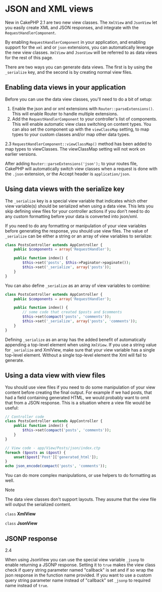 # JSON and XML views

New in CakePHP 2.1 are two new view classes. The `XmlView` and `JsonView`
let you easily create XML and JSON responses, and integrate with the
`RequestHandlerComponent`.

By enabling `RequestHandlerComponent` in your application, and enabling
support for the `xml` and or `json` extensions, you can automatically
leverage the new view classes. `XmlView` and `JsonView` will be referred to
as data views for the rest of this page.

There are two ways you can generate data views. The first is by using the
`_serialize` key, and the second is by creating normal view files.

## Enabling data views in your application

Before you can use the data view classes, you'll need to do a bit of setup:

1.  Enable the json and or xml extensions with
    `Router::parseExtensions()`. This will enable Router to handle
    multiple extensions.
2.  Add the `RequestHandlerComponent` to your controller's list of
    components. This will enable automatic view class switching on content
    types. You can also set the component up with the `viewClassMap` setting,
    to map types to your custom classes and/or map other data types.

<div class="versionadded">

2.3
`RequestHandlerComponent::viewClassMap()` method has been added to map types to viewClasses.
The viewClassMap setting will not work on earlier versions.

</div>

After adding `Router::parseExtensions('json');` to your routes file, CakePHP
will automatically switch view classes when a request is done with the `.json`
extension, or the Accept header is `application/json`.

## Using data views with the serialize key

The `_serialize` key is a special view variable that indicates which other view
variable(s) should be serialized when using a data view. This lets you skip
defining view files for your controller actions if you don't need to do any
custom formatting before your data is converted into json/xml.

If you need to do any formatting or manipulation of your view variables before
generating the response, you should use view files. The value of `_serialize`
can be either a string or an array of view variables to serialize:

``` php
class PostsController extends AppController {
    public $components = array('RequestHandler');

    public function index() {
        $this->set('posts', $this->Paginator->paginate());
        $this->set('_serialize', array('posts'));
    }
}
```

You can also define `_serialize` as an array of view variables to combine:

``` php
class PostsController extends AppController {
    public $components = array('RequestHandler');

    public function index() {
        // some code that created $posts and $comments
        $this->set(compact('posts', 'comments'));
        $this->set('_serialize', array('posts', 'comments'));
    }
}
```

Defining `_serialize` as an array has the added benefit of automatically
appending a top-level [](#response) element when using `XmlView`.
If you use a string value for `_serialize` and XmlView, make sure that your
view variable has a single top-level element. Without a single top-level
element the Xml will fail to generate.

## Using a data view with view files

You should use view files if you need to do some manipulation of your view
content before creating the final output. For example if we had posts, that had
a field containing generated HTML, we would probably want to omit that from a
JSON response. This is a situation where a view file would be useful:

``` php
// Controller code
class PostsController extends AppController {
    public function index() {
        $this->set(compact('posts', 'comments'));
    }
}

// View code - app/View/Posts/json/index.ctp
foreach ($posts as &$post) {
    unset($post['Post']['generated_html']);
}
echo json_encode(compact('posts', 'comments'));
```

You can do more complex manipulations, or use helpers to do formatting as
well.

> [!NOTE]
> The data view classes don't support layouts. They assume that the view file
> will output the serialized content.

`class` **XmlView**

`class` **JsonView**

## JSONP response

<div class="versionadded">

2.4

</div>

When using JsonView you can use the special view variable `_jsonp` to enable
returning a JSONP response. Setting it to `true` makes the view class check if query
string parameter named "callback" is set and if so wrap the json response in the
function name provided. If you want to use a custom query string parameter name
instead of "callback" set `_jsonp` to required name instead of `true`.
